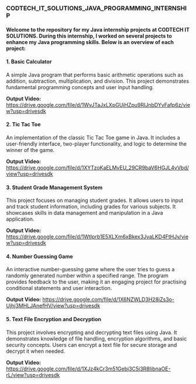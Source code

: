 <h3>CODTECH_IT_SOLUTIONS_JAVA_PROGRAMMING_INTERNSHIP</h3>

   <h4>Welcome to the repository for my Java internship projects at CODTECH IT SOLUTIONS. During this internship, I worked on several projects to enhance my Java programming skills. Below is an overview of each project:</h4>

<h4>1. Basic Calculator</h4>

   A simple Java program that performs basic arithmetic operations such as addition, subtraction, multiplication, and division. This project demonstrates fundamental programming concepts and user input handling.

 **Output Video:** https://drive.google.com/file/d/1WvJTaJxLXpGUiHZpu9RIJnbDYvFafp6z/view?usp=drivesdk


<h4>2. Tic Tac Toe</h4>

   An implementation of the classic Tic Tac Toe game in Java. It includes a user-friendly interface, two-player functionality, and logic to determine the winner of the game.

**Output Video:** https://drive.google.com/file/d/1XYTzoKaELMvEU_29CR9baV6HGJL4vVbd/view?usp=drivesdk
      
<h4>3. Student Grade Management System</h4>

   This project focuses on managing student grades. It allows users to input and track student information, including grades for various subjects. It showcases skills in data management and manipulation in a Java application.

**Output Video:** https://drive.google.com/file/d/1WtIprb1E5XLXm6xBkex3JvaLKD4FtHJv/view?usp=drivesdk

 <h4>4. Number Guessing Game</h4>

   An interactive number-guessing game where the user tries to guess a randomly generated number within a specified range. The program provides feedback to the user, making it an engaging project for practising conditional statements and user interaction.

**Output Video:** https://drive.google.com/file/d/1X6NZWLD3H28iZs3o-Ujhj3MHLJAnefHV/view?usp=drivesdk

 <h4>5. Text File Encryption and Decryption</h4>

   This project involves encrypting and decrypting text files using Java. It demonstrates knowledge of file handling, encryption algorithms, and basic security concepts. Users can encrypt a text file for secure storage and decrypt it when needed.

 **Output Video:** https://drive.google.com/file/d/1XJz4kCr3m51Gebj3C5j3R8IibnaOE-rL/view?usp=drivesdk

        


